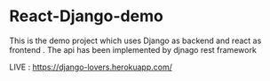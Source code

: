 # React-Django-demo
This is the demo project which uses Django as backend and react as frontend . The api has been implemented by djnago rest framework 

LIVE : https://django-lovers.herokuapp.com/
